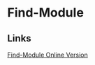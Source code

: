 # Find-Module

## Links

[Find-Module Online Version](https://learn.microsoft.com/en-us/powershell/module/powershellget/find-module?view=powershell-7.2)

